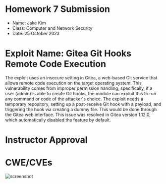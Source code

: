 # **Homework 7 Submission**

- Name: Jake Kim
- Class: Computer and Network Security
- Date: 25 October 2023

# Exploit Name: Gitea Git Hooks Remote Code Execution
The exploit uses an insecure setting in Gitea, a web-based Git service that allows remote code execution on the target operating system. This vulnerability comes from improper permission handling, specifically, if a user (admin) is able to create Git hooks, the module can exploit this to run any command or code of the attacker's choice. The exploit needs a temporary repository, setting up a post-receive Git hook with a payload, and triggering the hook via creating a dummy file. This would be done through the Gitea web interface. This issue was resolved in Gitea version 1.12.0, which automatically disabled the feature by default. 



# Instructor Approval


# CWE/CVEs
![screenshot](HW6.png)



